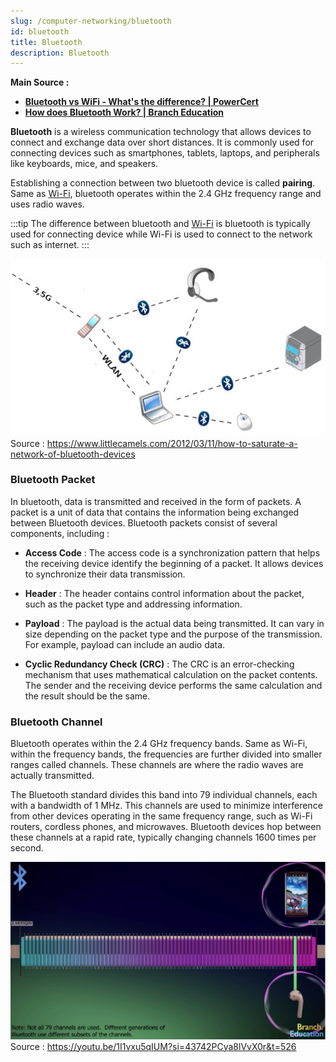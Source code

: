 ```yaml
---
slug: /computer-networking/bluetooth
id: bluetooth
title: Bluetooth
description: Bluetooth
---
```


**Main Source :**

- **[Bluetooth vs WiFi - What's the difference? | PowerCert](https://youtu.be/mPMGRILsOVk?si=fg2YELEQwkQGC_Fd)**
- **[How does Bluetooth Work? | Branch Education](https://youtu.be/1I1vxu5qIUM?si=CzlAWwXwDhgZ7cq-)**

**Bluetooth** is a wireless communication technology that allows devices to connect and exchange data over short distances. It is commonly used for connecting devices such as smartphones, tablets, laptops, and peripherals like keyboards, mice, and speakers.

Establishing a connection between two bluetooth device is called **pairing**. Same as [Wi-Fi](/computer-networking/wi-fi), bluetooth operates within the 2.4 GHz frequency range and uses radio waves.

:::tip
The difference between bluetooth and [Wi-Fi](/computer-networking/wi-fi) is bluetooth is typically used for connecting device while Wi-Fi is used to connect to the network such as internet.
:::

![Bluetooth connection](./bluetooth-connection.png)  
Source : https://www.littlecamels.com/2012/03/11/how-to-saturate-a-network-of-bluetooth-devices

### Bluetooth Packet

In bluetooth, data is transmitted and received in the form of packets. A packet is a unit of data that contains the information being exchanged between Bluetooth devices. Bluetooth packets consist of several components, including :

- **Access Code** : The access code is a synchronization pattern that helps the receiving device identify the beginning of a packet. It allows devices to synchronize their data transmission.

- **Header** : The header contains control information about the packet, such as the packet type and addressing information.

- **Payload** : The payload is the actual data being transmitted. It can vary in size depending on the packet type and the purpose of the transmission. For example, payload can include an audio data.

- **Cyclic Redundancy Check (CRC)** : The CRC is an error-checking mechanism that uses mathematical calculation on the packet contents. The sender and the receiving device performs the same calculation and the result should be the same.

### Bluetooth Channel

Bluetooth operates within the 2.4 GHz frequency bands. Same as Wi-Fi, within the frequency bands, the frequencies are further divided into smaller ranges called channels. These channels are where the radio waves are actually transmitted.

The Bluetooth standard divides this band into 79 individual channels, each with a bandwidth of 1 MHz. This channels are used to minimize interference from other devices operating in the same frequency range, such as Wi-Fi routers, cordless phones, and microwaves. Bluetooth devices hop between these channels at a rapid rate, typically changing channels 1600 times per second.

![Bluetooth channel](./bluetooth-channel.png)  
Source : https://youtu.be/1I1vxu5qIUM?si=43742PCya8lVvX0r&t=526
